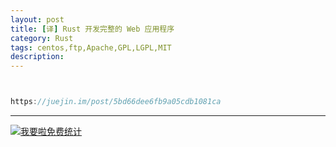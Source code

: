 ```yaml
---
layout: post
title: [译] Rust 开发完整的 Web 应用程序
category: Rust
tags: centos,ftp,Apache,GPL,LGPL,MIT
description: 
---
```



```javascript


https://juejin.im/post/5bd66dee6fb9a05cdb1081ca

```

---


<script language="javascript" type="text/javascript" src="//js.users.51.la/19176892.js"></script>
<noscript><a href="//www.51.la/?19176892" target="_blank"><img alt="&#x6211;&#x8981;&#x5566;&#x514D;&#x8D39;&#x7EDF;&#x8BA1;" src="//img.users.51.la/19176892.asp" style="border:none" /></a></noscript>

